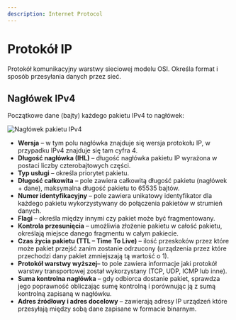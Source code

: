 ```yaml
---
description: Internet Protocol
---
```


# Protokół IP

Protokół komunikacyjny warstwy sieciowej modelu OSI. Określa format i sposób przesyłania danych przez sieć.

## Nagłówek IPv4

Początkowe dane (bajty) każdego pakietu IPv4 to nagłówek:

![Nagłówek pakietu IPv4](../.gitbook/assets/IPv4header.png)



* **Wersja** – w tym polu nagłówka znajduje się wersja protokołu IP, w przypadku IPv4 znajduje się tam cyfra 4.
* **Długość nagłówka (IHL)** – długość nagłówka pakietu IP wyrażona w postaci liczby czterobajtowych części.
* **Typ usługi** – określa priorytet pakietu.
* **Długość całkowita** – pole zawiera całkowitą długość pakietu (nagłówek + dane), maksymalna długość pakietu to 65535 bajtów.
* **Numer identyfikacyjny** – pole zawiera unikatowy identyfikator dla każdego pakietu wykorzystywany do połączenia pakietów w strumień danych.
* **Flagi** – określa między innymi czy pakiet może być fragmentowany.
* **Kontrola przesunięcia** – umożliwia złożenie pakietu w całość pakietu, określają miejsce danego fragmentu w całym pakiecie.
* **Czas życia pakietu (TTL – Time To Live)** – ilość przeskoków przez które może pakiet przejść zanim zostanie odrzucony (urządzenia przez które przechodzi dany pakiet zmniejszają tą wartość o 1).
* **Protokół warstwy wyższej**– to pole zawiera informacje jaki protokół warstwy transportowej został wykorzystany (TCP, UDP, ICMP lub inne).
* **Suma kontrolna nagłówka** – gdy odbiorca dostanie pakiet, sprawdza jego poprawność obliczając sumę kontrolną i porównując ją z sumą kontrolną zapisaną w nagłówku.
* **Adres źródłowy i adres docelowy** – zawierają adresy IP urządzeń które przesyłają między sobą dane zapisane w formacie binarnym.
